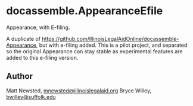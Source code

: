 # docassemble.AppearanceEfile

Appearance, with E-filing.

A duplicate of https://github.com/IllinoisLegalAidOnline/docassemble-Appearance,
but with e-filing added. This is a pilot project, and separated so the original Appearance
can stay stable as experimental features are added to this e-filing version.

## Author

Matt Newsted, mnewsted@illinoislegalaid.org
Bryce Willey, bwilley@suffolk.edu
